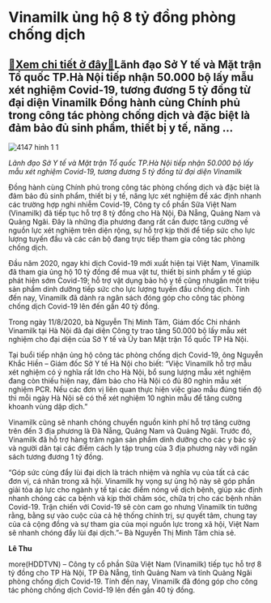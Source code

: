 Vinamilk ủng hộ 8 tỷ đồng phòng chống dịch
==========================================

[:gift:Xem chi tiết ở đây:gift:](https://hddtvn.com/vinamilk-ung-ho-8-ty-dong-phong-chong-dich/)Lãnh đạo Sở Y tế và Mặt trận Tổ quốc TP.Hà Nội tiếp nhận 50.000 bộ lấy mẫu xét nghiệm Covid-19, tương đương 5 tỷ đồng từ đại diện Vinamilk Đồng hành cùng Chính phủ trong công tác phòng chống dịch và đặc biệt là đảm bảo đủ sinh phẩm, thiết bị y tế, năng …
--------------------------------------------------------------------------------------------------------------------------------------------------------------------------------------------------------------------------------------------------------------





![4147 hinh 1 1](https://haiquanonline.com.vn/stores/news_dataimages/hoalt/082020/12/09/in_article/4147_Hinh_1-1.jpg?rt=20200812104423 "undefined")


 *Lãnh đạo Sở Y tế và Mặt trận Tổ quốc TP.Hà Nội tiếp nhận 50.000 bộ lấy mẫu xét nghiệm Covid-19, tương đương 5 tỷ đồng từ đại diện Vinamilk*



Đồng hành cùng Chính phủ trong công tác phòng chống dịch và đặc biệt là đảm bảo đủ sinh phẩm, thiết bị y tế, năng lực xét nghiệm để xác định nhanh các trường hợp nghi nhiễm Covid-19, Công ty cổ phần Sữa Việt Nam (Vinamilk) đã tiếp tục hỗ trợ 8 tỷ đồng cho Hà Nội, Đà Nẵng, Quảng Nam và Quảng Ngãi. Đây là những địa phương đang rất cần được tăng cường về nguồn lực xét nghiệm trên diện rộng, sự hỗ trợ kịp thời để tiếp sức cho lực lượng tuyến đầu và các cán bộ đang trực tiếp tham gia công tác phòng chống dịch.


Đầu năm 2020, ngay khi dịch Covid-19 mới xuất hiện tại Việt Nam, Vinamilk đã tham gia ủng hộ 10 tỷ đồng để mua vật tư, thiết bị sinh phẩm y tế giúp phát hiện sớm Covid-19; hỗ trợ vật dụng bảo hộ y tế cũng nhưgần một triệu sản phẩm dinh dưỡng tiếp sức cho lực lượng tuyến đầu chống dịch. Tính đến nay, Vinamilk đã dành ra ngân sách đóng góp cho công tác phòng chống dịch Covid-19 lên đến gần 40 tỷ đồng.


Trong ngày 11/8/2020, bà Nguyễn Thị Minh Tâm, Giám đốc Chi nhánh Vinamilk tại Hà Nội đã đại diện Công ty trao tặng 50.000 bộ lấy mẫu xét nghiệm cho đại diện của Sở Y tế và Ủy ban Mặt trận Tổ quốc TP Hà Nội.


Tại buổi tiếp nhận ủng hộ công tác phòng chống dịch Covid-19, ông Nguyễn Khắc Hiền – Giám đốc Sở Y tế Hà Nội cho biết: “Việc Vinamilk hỗ trợ mẫu xét nghiệm có ý nghĩa rất lớn cho Hà Nội, bổ sung lượng mẫu xét nghiệm đang còn thiếu hiện nay, đảm bảo cho Hà Nội có đủ 80 nghìn mẫu xét nghiệm PCR. Nếu các đơn vị liên quan thực hiện việc giao mẫu đúng tiến độ thì mỗi ngày Hà Nội sẽ có thể xét nghiệm 10 nghìn mẫu để tăng cường khoanh vùng dập dịch.”


Vinamilk cũng sẽ nhanh chóng chuyển nguồn kinh phí hỗ trợ tăng cường trên đến 3 địa phương là Đà Nẵng, Quảng Nam và Quảng Ngãi. Trước đó, Vinamilk đã hỗ trợ hàng trăm ngàn sản phẩm dinh dưỡng cho các y bác sỹ và người dân tại các điểm cách ly tập trung của 3 địa phương này với ngân sách tương đương 1 tỷ đồng.


“Góp sức cùng đẩy lùi đại dịch là trách nhiệm và nghĩa vụ của tất cả các đơn vị, cá nhân trong xã hội. Vinamilk hy vọng sự ủng hộ này sẽ góp phần giải tỏa áp lực cho ngành y tế tại các điểm nóng về dịch bệnh, giúp xác định nhanh chóng các ca bệnh và kịp thời chăm sóc, chữa trị cho các bệnh nhân Covid-19. Trận chiến với Covid-19 sẽ còn cam go nhưng Vinamilk tin tưởng rằng, bằng sự vào cuộc của cả hệ thống chính trị, sự quyết tâm, chung tay của cả cộng đồng và sự tham gia của mọi nguồn lực trong xã hội, Việt Nam sẽ nhanh chóng đẩy lùi đại dịch.”– Bà Nguyễn Thị Minh Tâm chia sẻ.




**Lê Thu**



more(HDDTVN) – Công ty cổ phần Sữa Việt Nam (Vinamilk) tiếp tục hỗ trợ 8 tỷ đồng cho TP Hà Nội, TP Đà Nẵng, tỉnh Quảng Nam và tỉnh Quảng Ngãi phòng chống dịch Covid-19. Tính đến nay, Vinamilk đã đóng góp cho công tác phòng chống dịch Covid-19 lên đến gần 40 tỷ đồng.

